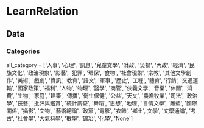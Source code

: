 # LearnRelation

## Data
### Categories
all_category = ['人事', '心理', '訊息', '兒童文學', '財政', '災禍', '內政', '經濟', '民族文化', '政治現象', '影藝', '犯罪',  '環保', '食物', '社會現象', '宗教', '其他文學創作', '美術', '戲劇', '資訊', '教育', '語文', '軍事', '歷史', '工程', '體育',  '行銷', '交通運輸', '國家政策', '福利', '人物', '物理', '醫學', '商管', '俠義文學', '音樂', '休閒', '消費', '生物', '家庭',  '建築', '傳播', '衛生保健', '公益', '天文', '農漁牧業', '司法', '政治學', '技藝', '批評與鑑賞', '統計調查', '舞蹈', '思想',  '地理', '言情文學', '雕塑', '國際關係', '攝影', '文物', '藝術總論', '政黨', '電影', '衣飾', '鄉土', 文學', '文學通論', '考古', '社會學', '大氣科學', '數學', '礦冶', '化學', 'None']
